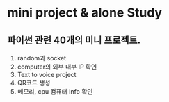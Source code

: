 # mini project & alone Study 
## 파이썬 관련 40개의 미니 프로젝트.
1. random과 socket
2. computer의 외부 내부 IP 확인
3. Text to voice project
4. QR코드 생성
5. 메모리, cpu 컴퓨터 Info 확인
